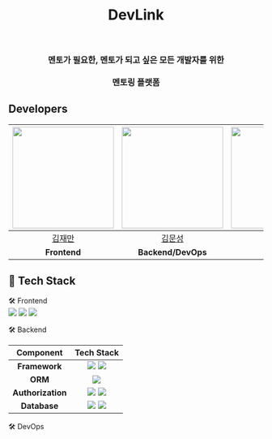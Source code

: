 <div align="center">
<h1>DevLink</h1>
<br>
<h3>멘토가 필요한, 멘토가 되고 싶은 모든 개발자를 위한<br><br>
  멘토링 플랫폼</h3>
</div>

## Developers
|<img src="https://avatars.githubusercontent.com/u/90954655?v=4" width=200>|<img src="https://avatars.githubusercontent.com/u/79830859?v=4" width=200>|<img src="https://avatars.githubusercontent.com/u/80077569?v=4" width=200>|<img src="https://avatars.githubusercontent.com/u/12035241?v=4" width=200>|<img src="https://avatars.githubusercontent.com/u/127823969?v=4" width=200>|
|:--------:|:--------:|:--------:|:--------:|:--------:|
|[김재만](https://github.com/mannMae)|[김문성](https://github.com/moonstar0331)|[강민구](https://github.com/mgKang3646)|[성종욱](https://github.com/Jongwook-Seong)|[최승진](https://github.com/digitaltulbo)|
|**Frontend**|**Backend/DevOps**|**Backend**|**Backend**|**DevOps**|

## 🚀 Tech Stack
🛠️ Frontend
<br>
<img src="https://img.shields.io/badge/REACT-61DAFB?style=for-the-badge&logo=react&logoColor=white">
<img src="https://img.shields.io/badge/REDUX-764ABC?style=for-the-badge&logo=redux&logoColor=white">
<img src="https://img.shields.io/badge/SOCKJS-010101?style=for-the-badge&logo=sockjs&logoColor=white">

🛠️ Backend
<br>

| Component | Tech Stack |
|:--------:|:--------:|
| **Framework** | <img src="https://img.shields.io/badge/Spring-%236DB33F?logo=spring&logoColor=white"> <img src="https://img.shields.io/badge/Gradle-%2302303A?logo=gradle&logoColor=white"> |
| **ORM** | <img src="https://img.shields.io/badge/Spring%20Data%20JPA-%2343853D?logo=springdatajpa&logoColor=white"> |
| **Authorization** | <img src="https://img.shields.io/badge/Spring%20Security-%230A60A8?logo=springsecurity&logoColor=white"> <img src="https://img.shields.io/badge/JSON%20Web%20Tokens-%231A1A1A?logo=jsonwebtokens&logoColor=white"> |
| **Database** | <img src="https://img.shields.io/badge/MySQL-%234479A1?logo=mysql&logoColor=white"> <img src="https://img.shields.io/badge/Redis-%23DC382D?logo=redis&logoColor=white"> |

🛠️ DevOps
<br>
